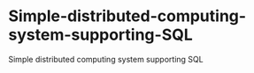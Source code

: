 # Simple-distributed-computing-system-supporting-SQL
Simple distributed computing system supporting SQL
